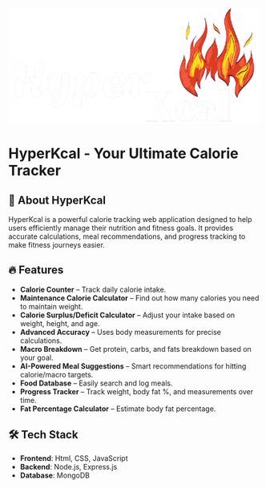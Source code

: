 ![LOGO](views/pics/logo.png)

# HyperKcal - Your Ultimate Calorie Tracker

## 🚀 About HyperKcal
HyperKcal is a powerful calorie tracking web application designed to help users efficiently manage their nutrition and fitness goals. It provides accurate calculations, meal recommendations, and progress tracking to make fitness journeys easier.

## 🔥 Features
- **Calorie Counter** – Track daily calorie intake.
- **Maintenance Calorie Calculator** – Find out how many calories you need to maintain weight.
- **Calorie Surplus/Deficit Calculator** – Adjust your intake based on weight, height, and age.
- **Advanced Accuracy** – Uses body measurements for precise calculations.
- **Macro Breakdown** – Get protein, carbs, and fats breakdown based on your goal.
- **AI-Powered Meal Suggestions** – Smart recommendations for hitting calorie/macro targets.
- **Food Database** – Easily search and log meals.
- **Progress Tracker** – Track weight, body fat %, and measurements over time.
- **Fat Percentage Calculator** – Estimate body fat percentage.

## 🛠️ Tech Stack
- **Frontend**: Html, CSS, JavaScript
- **Backend**: Node.js, Express.js  
- **Database**: MongoDB  


